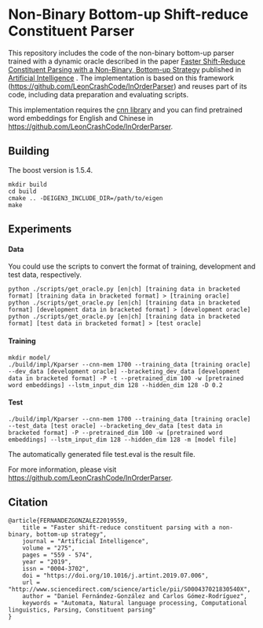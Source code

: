 # Non-Binary Bottom-up Shift-reduce Constituent Parser
This repository includes the code of the non-binary bottom-up parser trained with a dynamic oracle described in the paper [Faster Shift-Reduce Constituent Parsing with a Non-Binary, Bottom-up Strategy](http://doi.org/10.1007/s10462-017-9584-0) published in [Artificial Intelligence](https://www.sciencedirect.com/journal/artificial-intelligence) . The implementation is based on this framework (https://github.com/LeonCrashCode/InOrderParser) and reuses part of its code, including data preparation and evaluating scripts.

This implementation requires the [cnn library](https://github.com/clab/cnn-v1) and you can find pretrained word embeddings for English and Chinese in https://github.com/LeonCrashCode/InOrderParser. 

## Building
The boost version is 1.5.4.

    mkdir build
    cd build
    cmake .. -DEIGEN3_INCLUDE_DIR=/path/to/eigen
    make

## Experiments

#### Data

You could use the scripts to convert the format of training, development and test data, respectively.

    python ./scripts/get_oracle.py [en|ch] [training data in bracketed format] [training data in bracketed format] > [training oracle]
    python ./scripts/get_oracle.py [en|ch] [training data in bracketed format] [development data in bracketed format] > [development oracle]   
    python ./scripts/get_oracle.py [en|ch] [training data in bracketed format] [test data in bracketed format] > [test oracle]

#### Training

    mkdir model/
    ./build/impl/Kparser --cnn-mem 1700 --training_data [training oracle] --dev_data [development oracle] --bracketing_dev_data [development data in bracketed format] -P -t --pretrained_dim 100 -w [pretrained word embeddings] --lstm_input_dim 128 --hidden_dim 128 -D 0.2

#### Test
    
    ./build/impl/Kparser --cnn-mem 1700 --training_data [training oracle] --test_data [test oracle] --bracketing_dev_data [test data in bracketed format] -P --pretrained_dim 100 -w [pretrained word embeddings] --lstm_input_dim 128 --hidden_dim 128 -m [model file]

The automatically generated file test.eval is the result file.

For more information, please visit https://github.com/LeonCrashCode/InOrderParser.

## Citation
	@article{FERNANDEZGONZALEZ2019559,
		title = "Faster shift-reduce constituent parsing with a non-binary, bottom-up strategy",
		journal = "Artificial Intelligence",
		volume = "275",
		pages = "559 - 574",
		year = "2019",
		issn = "0004-3702",
		doi = "https://doi.org/10.1016/j.artint.2019.07.006",
		url = "http://www.sciencedirect.com/science/article/pii/S000437021830540X",
		author = "Daniel Fernández-González and Carlos Gómez-Rodríguez",
		keywords = "Automata, Natural language processing, Computational linguistics, Parsing, Constituent parsing"
	}

